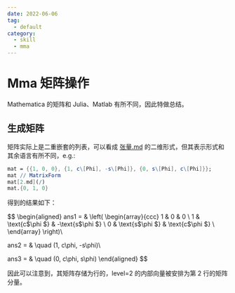 ```yaml
---
date: 2022-06-06
tag:
  - default
category:
  - skill
  - mma
---
```



# Mma 矩阵操作


Mathematica 的矩阵和 Julia、Matlab 有所不同，因此特做总结。

## 生成矩阵

矩阵实际上是二重嵌套的列表，可以看成 [张量.md](math\线性代数\张量.md) 的二维形式，但其表示形式和其余语言有所不同，e.g.:

```mathematica
mat = {{1, 0, 0}, {1, c\[Phi], -s\[Phi]}, {0, s\[Phi], c\[Phi]}};
mat // MatrixForm
mat[2.md](/)
mat.{0, 1, 0}
```

得到的结果如下：

$$
\begin{aligned}
ans1 = & \left(
\begin{array}{ccc}
 1 & 0 & 0 \\
 1 & \text{c$\phi $} & -\text{s$\phi $} \\
 0 & \text{s$\phi $} & \text{c$\phi $} \\
\end{array}
\right)\\

ans2 = & \quad (1, c\phi, -s\phi)\\

ans3 = & \quad (0, c\phi, s\phi)
\end{aligned}
$$

因此可以注意到，其矩阵存储为行的，level=2 的内部向量被安排为第 2 行的矩阵分量。
